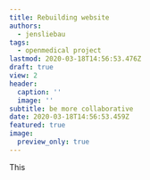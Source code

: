 ```yaml
---
title: Rebuilding website
authors:
  - jensliebau
tags:
  - openmedical project
lastmod: 2020-03-18T14:56:53.476Z
draft: true
view: 2
header:
  caption: ''
  image: ''
subtitle: be more collaborative
date: 2020-03-18T14:56:53.459Z
featured: true
image:
  preview_only: true
---
```

This